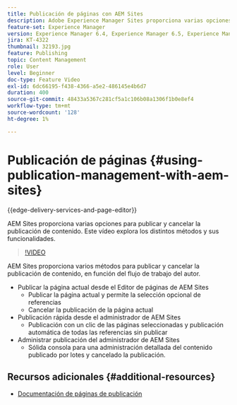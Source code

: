 ```yaml
---
title: Publicación de páginas con AEM Sites
description: Adobe Experience Manager Sites proporciona varias opciones para publicar y cancelar la publicación de contenido. Este vídeo explora los distintos métodos y sus funcionalidades.
feature-set: Experience Manager
version: Experience Manager 6.4, Experience Manager 6.5, Experience Manager as a Cloud Service
jira: KT-4322
thumbnail: 32193.jpg
feature: Publishing
topic: Content Management
role: User
level: Beginner
doc-type: Feature Video
exl-id: 6dc66195-f438-4366-a5e2-486145e4b6d7
duration: 400
source-git-commit: 48433a5367c281cf5a1c106b08a1306f1b0e8ef4
workflow-type: tm+mt
source-wordcount: '128'
ht-degree: 1%

---
```


# Publicación de páginas {#using-publication-management-with-aem-sites}

{{edge-delivery-services-and-page-editor}}

AEM Sites proporciona varias opciones para publicar y cancelar la publicación de contenido. Este vídeo explora los distintos métodos y sus funcionalidades.

>[!VIDEO](https://video.tv.adobe.com/v/36777?quality=12&learn=on&captions=spa)

AEM Sites proporciona varios métodos para publicar y cancelar la publicación de contenido, en función del flujo de trabajo del autor.

* Publicar la página actual desde el Editor de páginas de AEM Sites
   * Publicar la página actual y permite la selección opcional de referencias
   * Cancelar la publicación de la página actual
* Publicación rápida desde el administrador de AEM Sites
   * Publicación con un clic de las páginas seleccionadas y publicación automática de todas las referencias sin publicar
* Administrar publicación del administrador de AEM Sites
   * Sólida consola para una administración detallada del contenido publicado por lotes y cancelado la publicación.

## Recursos adicionales {#additional-resources}

* [Documentación de páginas de publicación](https://experienceleague.adobe.com/docs/experience-manager-65/authoring/authoring/publishing-pages.html?lang=es)
